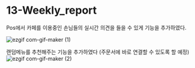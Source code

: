 # 13-Weekly_report

Pos에서 카페를 이용중인 손님들의 실시간 의견을 들을 수 있게 기능을 추가하였다.

![ezgif com-gif-maker (1)](https://user-images.githubusercontent.com/79883718/120160441-37c86c80-c231-11eb-95b6-58ea40b58e93.gif)


랜덤메뉴를 추천해주는 기능을 추가하였다 (주문서에 바로 연결할 수 있도록 할 예정)
![ezgif com-gif-maker (2)](https://user-images.githubusercontent.com/79992109/120160927-c4732a80-c231-11eb-8347-5d5b482d6de4.gif)
